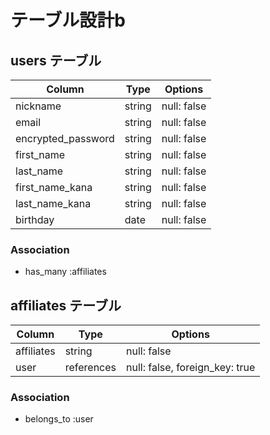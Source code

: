 # テーブル設計b

## users テーブル

| Column                | Type       | Options     |
| --------------------- | ---------- | ----------- |
| nickname              | string     | null: false |
| email                 | string     | null: false |
| encrypted_password    | string     | null: false |
| first_name            | string     | null: false |
| last_name             | string     | null: false |
| first_name_kana       | string     | null: false |
| last_name_kana        | string     | null: false |
| birthday              | date       | null: false |

### Association

- has_many :affiliates

## affiliates テーブル

| Column      | Type       | Options                        |
| ----------- | ---------- | ------------------------------ |
| affiliates  | string     | null: false                    |
| user        | references | null: false, foreign_key: true |

### Association

- belongs_to :user